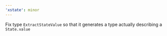 ```yaml
---
'xstate': minor
---
```


Fix type `ExtractStateValue` so that it generates a type actually describing a `State.value`
